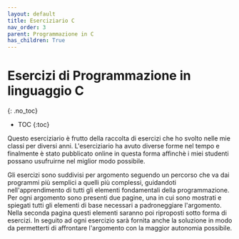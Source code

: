 ```yaml
---
layout: default
title: Eserciziario C
nav_order: 3
parent: Programmazione in C
has_children: True
---
```


# Esercizi di Programmazione in linguaggio C
{: .no_toc}
  
* TOC
{:toc}

Questo eserciziario è frutto della raccolta di esercizi che ho svolto nelle mie classi per diversi anni. L'eserciziario ha avuto diverse forme nel tempo e finalmente è stato pubblicato online in questa forma affinchè i miei studenti possano usufruirne nel miglior modo possibile.

Gli esercizi sono suddivisi per argomento seguendo un percorso che va dai programmi più semplici a quelli più complessi, guidandoti nell'apprendimento di tutti gli elementi fondamentali della programmazione. Per ogni argomento sono presenti due pagine, una in cui sono mostrati e spiegati tutti gli elementi di base necessari a padroneggiare l'argomento. Nella seconda pagina questi elementi saranno poi riproposti sotto forma di esercizi. In seguito ad ogni esercizio sarà fornita anche la soluzione in modo da permetterti di affrontare l'argomento con la maggior autonomia possibile.
